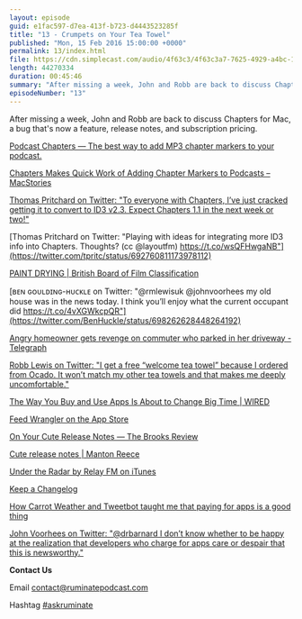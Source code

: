 ```yaml
---
layout: episode
guid: e1fac597-d7ea-413f-b723-d4443523285f
title: "13 - Crumpets on Your Tea Towel"
published: "Mon, 15 Feb 2016 15:00:00 +0000"
permalink: 13/index.html
file: https://cdn.simplecast.com/audio/4f63c3/4f63c3a7-7625-4929-a4bc-1ef4cdcbca06/333d1be1-99af-416e-bce1-6a1c151595d4/6622ee46_tc.mp3?aid=rss_feed&feed=7Rzwf7P6
length: 44270334
duration: 00:45:46
summary: "After missing a week, John and Robb are back to discuss Chapters for Mac, a bug that's now a feature, release notes, and subscription pricing."
episodeNumber: "13"
---
```


After missing a week, John and Robb are back to discuss Chapters for Mac, a bug that's now a feature, release notes, and subscription pricing.

[Podcast Chapters — The best way to add MP3 chapter markers to your podcast.](http://chaptersapp.com/)

[Chapters Makes Quick Work of Adding Chapter Markers to Podcasts – MacStories](https://www.macstories.net/reviews/chapters-makes-quick-work-of-adding-chapter-markers-to-podcasts/)

[Thomas Pritchard on Twitter: "To everyone with Chapters, I’ve just cracked getting it to convert to ID3 v2.3. Expect Chapters 1.1 in the next week or two!"](https://twitter.com/tpritc/status/692333127272894464)

[Thomas Pritchard on Twitter: "Playing with ideas for integrating more ID3 info into Chapters. Thoughts? (cc @layoutfm) https://t.co/wsQFHwgaNB"](https://twitter.com/tpritc/status/692760811173978112)

[PAINT DRYING | British Board of Film Classification](http://www.bbfc.co.uk/releases/paint-drying-2016)

[ʙᴇɴ ɢᴏᴜʟᴅɪɴɢ-ʜᴜᴄᴋʟᴇ on Twitter: "@rmlewisuk @johnvoorhees my old house was in the news today. I think you’ll enjoy what the current occupant did https://t.co/4vXGWkcpQR"](https://twitter.com/BenHuckle/status/698262628448264192)

[Angry homeowner gets revenge on commuter who parked in her driveway - Telegraph](http://www.telegraph.co.uk/news/newstopics/howaboutthat/12154142/Angry-homeowner-gets-revenge-on-commuter-who-parked-in-her-driveway.html?sf20801997=1)

[Robb Lewis on Twitter: "I get a free “welcome tea towel” because I ordered from Ocado. It won’t match my other tea towels and that makes me deeply uncomfortable."](https://twitter.com/rmlewisuk/status/695603490761134080)

[The Way You Buy and Use Apps Is About to Change Big Time | WIRED](http://www.wired.com/2016/01/the-way-you-buy-and-use-apps-is-about-to-change-big-time/)

[Feed Wrangler on the App Store](https://itunes.apple.com/us/app/feed-wrangler/id634486174?mt=8)

[On Your Cute Release Notes — The Brooks Review](https://brooksreview.net/2016/01/release-notes/)

[Cute release notes | Manton Reece](http://www.manton.org/2016/02/cute-release-notes.html)

[Under the Radar by Relay FM on iTunes](https://itunes.apple.com/gb/podcast/under-the-radar/id1055685246?mt=2&i=361537506&ign-mpt=uo%3D4)

[Keep a Changelog](http://keepachangelog.com/)

[How Carrot Weather and Tweetbot taught me that paying for apps is a good thing](http://thenextweb.com/apps/2016/02/03/how-carrot-weather-and-tweetbot-taught-me-that-paying-for-apps-is-a-good-thing/)

[John Voorhees on Twitter: "@drbarnard I don’t know whether to be happy at the realization that developers who charge for apps care or despair that this is newsworthy."](https://twitter.com/johnvoorhees/status/694996705008357377)

**Contact Us**

Email [contact@ruminatepodcast.com](mailto:contact@ruminatepodcast.com)

Hashtag [#askruminate](https://twitter.com/search?q=askruminate)

